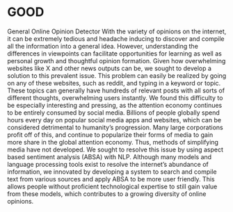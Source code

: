 # GOOD
General Online Opinion Detector
With the variety of opinions on the internet, it can be extremely tedious and headache inducing to discover and compile all the information into a general idea. However, understanding the differences in viewpoints can facilitate opportunities for learning as well as personal growth and thoughtful opinion formation. Given how overwhelming websites like X and other news outputs can be, we sought to develop a solution to this prevalent issue. This problem can easily be realized by going on any of these websites, such as reddit, and typing in a keyword or topic. These topics can generally have hundreds of relevant posts with all sorts of different thoughts, overwhelming users instantly. We found this difficulty to be especially interesting and pressing, as the attention economy continues to be entirely consumed by social media. Billions of people globally spend hours every day on popular social media apps and websites, which can be considered detrimental to humanity’s progression. Many large corporations profit off of this, and continue to popularize their forms of media to gain more share in the global attention economy. Thus, methods of simplifying media have not developed. We sought to resolve this issue by using aspect based sentiment analysis (ABSA) with NLP. Although many models and language processing tools exist to resolve the internet’s abundance of information, we innovated by developing a system to search and compile text from various sources and apply ABSA to be more user friendly. This allows people without proficient technological expertise to still gain value from these models, which contributes to a growing diversity of online opinions. 
